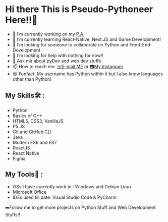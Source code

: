 # Hi there This is Pseudo-Pythoneer Here!!👋

- 🔭 I’m currently working on my [P.A.](https://github.com/Pseudo-Pythonic/Sara-Personal-Assistant)
- 🌱 I’m currently learning React-Native, Next.JS and Game Development!
- 👯 I’m looking for someone to collaborate on Python and Front-End Development
- 🤔 I’m looking for help with nothing for now!!
- 💬 Ask me about pyDev and web dev stuffs
- 📫 How to reach me: [✉️E-mail ME](mailto:pseudopythonic@gmail.com) or [📷My Instagram](https://www.instagram.com/pseudopythonic)
- 😆 Funfact: My username has Python within it but I also know languages other than Python!

## My Skills🛠️ :
  - Python
  - Basics of C++
  - HTML5, CSS3, VanillaJS
  - P5.JS
  - Git and GitHub CLI
  - Java
  - Modern ES6 and ES7
  - ReactJS
  - React Native
  - Figma
 
## My Tools🧰 :
  - OSs I have currently work in : Windows and Debian Linux
  - Microsoft Office
  - IDEs used till date: Visual Studio Code & PyCharm

➡️Follow me to get more projects on Python Stuff and Web Development Stuffs!!
